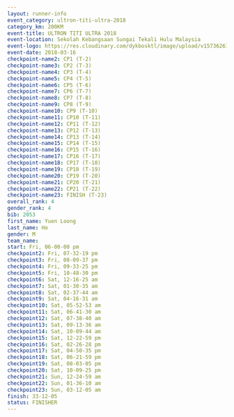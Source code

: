 ```yaml
---
layout: runner-info 
event_category: ultron-titi-ultra-2018 
category_km: 200KM 
event-title: ULTRON TITI ULTRA 2018 
event-location: Sekolah Kebangsaan Sungai Tekali Hulu Malaysia 
event-logo: https://res.cloudinary.com/dykbosktl/image/upload/v1573626154/Logo/titi-ultra-2018_ymeoeo.jpg 
event-date: 2018-03-16 
checkpoint-name2: CP1 (T-2) 
checkpoint-name3: CP2 (T-3) 
checkpoint-name4: CP3 (T-4) 
checkpoint-name5: CP4 (T-5) 
checkpoint-name6: CP5 (T-6) 
checkpoint-name7: CP6 (T-7) 
checkpoint-name8: CP7 (T-8) 
checkpoint-name9: CP8 (T-9) 
checkpoint-name10: CP9 (T-10) 
checkpoint-name11: CP10 (T-11) 
checkpoint-name12: CP11 (T-12) 
checkpoint-name13: CP12 (T-13) 
checkpoint-name14: CP13 (T-14) 
checkpoint-name15: CP14 (T-15) 
checkpoint-name16: CP15 (T-16) 
checkpoint-name17: CP16 (T-17) 
checkpoint-name18: CP17 (T-18) 
checkpoint-name19: CP18 (T-19) 
checkpoint-name20: CP19 (T-20) 
checkpoint-name21: CP20 (T-21) 
checkpoint-name22: CP21 (T-22) 
checkpoint-name23: FINISH (T-23) 
overall_rank: 4
gender_rank: 4
bib: 2053
first_name: Yuen Loong
last_name: Ho
gender: M
team_name: 
start: Fri, 06-00-00 pm
checkpoint2: Fri, 07-32-19 pm
checkpoint3: Fri, 08-09-37 pm
checkpoint4: Fri, 09-33-25 pm
checkpoint5: Fri, 10-48-30 pm
checkpoint6: Sat, 12-16-25 am
checkpoint7: Sat, 01-30-35 am
checkpoint8: Sat, 02-37-44 am
checkpoint9: Sat, 04-16-31 am
checkpoint10: Sat, 05-52-53 am
checkpoint11: Sat, 06-41-30 am
checkpoint12: Sat, 07-38-40 am
checkpoint13: Sat, 09-13-36 am
checkpoint14: Sat, 10-09-44 am
checkpoint15: Sat, 12-22-59 pm
checkpoint16: Sat, 02-26-28 pm
checkpoint17: Sat, 04-50-35 pm
checkpoint18: Sat, 06-21-59 pm
checkpoint19: Sat, 08-03-05 pm
checkpoint20: Sat, 10-09-25 pm
checkpoint21: Sun, 12-24-59 am
checkpoint22: Sun, 01-36-10 am
checkpoint23: Sun, 03-12-05 am
finish: 33-12-05
status: FINISHER
---
```

